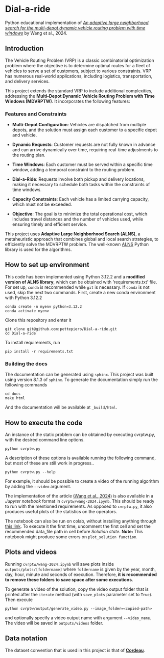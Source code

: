 # Dial-a-ride


Python educational implementation of [*An adaptive large neighborhood search for the multi-depot dynamic vehicle routing problem with time windows*](https://www.sciencedirect.com/science/article/abs/pii/S0360835224002432) by Wang et al., 2024. 

## Introduction
The Vehicle Routing Problem (VRP) is a classic combinatorial optimization problem where the objective is to determine optimal routes for a fleet of vehicles to serve a set of customers, subject to various constraints. VRP has numerous real-world applications, including logistics, transportation, and delivery services.

This project extends the standard VRP to include additional complexities, addressing the **Multi-Depot Dynamic Vehicle Routing Problem with Time Windows (MDVRPTW)**. It incorporates the following features:

### Features and Constraints
- **Multi-Depot Configuration**: Vehicles are dispatched from multiple depots, and the solution must assign each customer to a specific depot and vehicle.

- **Dynamic Requests**: Customer requests are not fully known in advance and can arrive dynamically over time, requiring real-time adjustments to the routing plan.

- **Time Windows**: Each customer must be served within a specific time window, adding a temporal constraint to the routing problem.

- **Dial-a-Ride**: Requests involve both pickup and delivery locations, making it necessary to schedule both tasks within the constraints of time windows.

- **Capacity Constraints**: Each vehicle has a limited carrying capacity, which must not be exceeded.

- **Objective**: The goal is to minimize the total operational cost, which includes travel distances and the number of vehicles used, while ensuring timely and efficient service.


This project uses **Adaptive Large Neighborhood Search (ALNS)**, a metaheuristic approach that combines global and local search strategies, to efficiently solve the MDVRPTW problem. The well-known [ALNS](https://alns.readthedocs.io/en/latest/) Python library is used for the algorithms.

## How to set up environment
This code has been implemented using Python 3.12.2 and a **modified version of ALNS library**, which can be obtained with 'requirements.txt' file. For set up, ```conda``` is recommended while ```git``` is necessary. If ```conda``` is not used, skip the next two commands.
First, create a new conda environment with Python 3.12.2
```
conda create -n myenv python=3.12.2
conda activate myenv
``` 

Clone this repository and enter it
```
git clone git@github.com:pettepiero/Dial-a-ride.git
cd Dial-a-ride
```

To install requirements, run 
```
pip install -r requirements.txt
```

### Building the docs
The documentation can be generated using ```sphinx```. This project was built using version
8.1.3 of ```sphinx```.
To generate the documentation simply run the following commands

```
cd docs
make html
```
And the documentation will be available at ``_build/html``.

## How to execute the code
An instance of the static problem can be obtained by executing cvrptw.py, with the desired command line options. 
```
python cvrptw.py
```
A description of these options is available running the following command, but most of these are still work in progress..

```
python cvrptw.py --help
```
For example, it should be possible to create a video of the running algorithm by adding the `--video` argument.


The implementation of the article [(Wang et al., 2024)](https://www.sciencedirect.com/science/article/abs/pii/S0360835224002432) is also available in a *Jupyter notebook* format in `cvrptw/wang-2024.ipynb`. This should be ready to run with the mentioned requirements. As opposed to `cvrptw.py`, it also produces useful plots of the statistics on the operators.

The notebook can also be run on colab, without installing anything through [this link](https://colab.research.google.com/github/pettepiero/Dial-a-ride/blob/main/wang-2024.ipynb). To execute it the first time, uncomment the first cell and set the recommended data_file path in cell before *Solution state*. **Note:** This notebook might produce some errors on `plot_solution function`.

## Plots and videos
Running `cvrptw/wang-2024.ipynb` will save plots inside `outputs/plots/[foldername]` where `foldername` is given by the year, month, day, hour, minute and seconds of execution. Therefore, **it is recommended to remove these folders to save space after some executions**.

To generate a video of the solution, copy the video output folder that is printed after the `iterate` method (with `save_plots` parameter set to `True`). Then execute 

```
python cvrptw/output/generate_video.py --image_folder=<copied-path> 
```
and optionally specify a video output name with argument `--video_name`. The video will be saved in `outputs/videos` folder.

## Data notation
The dataset convention that is used in this project is that of [**Cordeau**](https://www.bernabe.dorronsoro.es/vrp/index.html?/Problem_Instances/CVRPTWInstances.html).
